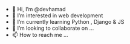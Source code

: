 - 👋 Hi, I’m @devhamad
- 👀 I’m interested in web development
- 🌱 I’m currently learning Python , Django & JS 
- 💞️ I’m looking to collaborate on ...
- 📫 How to reach me ...

<!---
devhamad/devhamad is a ✨ special ✨ repository because its `README.md` (this file) appears on your GitHub profile.
You can click the Preview link to take a look at your changes.
--->
